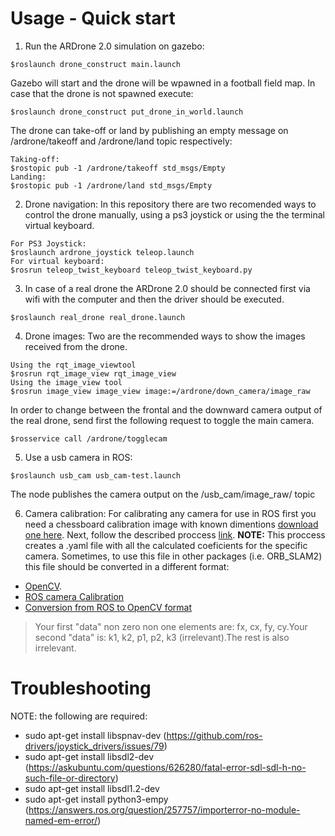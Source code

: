 # Usage - Quick start

1) Run the ARDrone 2.0 simulation on gazebo:
```
$roslaunch drone_construct main.launch
```
Gazebo will start and the drone will be wpawned in a football field map. 
In case that the drone is not spawned execute:
```
$roslaunch drone_construct put_drone_in_world.launch
``` 
The drone can take-off or land by publishing an empty message on /ardrone/takeoff and /ardrone/land topic respectively:
```
Taking-off:
$rostopic pub -1 /ardrone/takeoff std_msgs/Empty
Landing:
$rostopic pub -1 /ardrone/land std_msgs/Empty
```

2) Drone navigation:
In this repository there are two recomended ways to control the drone manually, using a 
ps3 joystick or using the the terminal virtual keyboard.
```
For PS3 Joystick:
$roslaunch ardrone_joystick teleop.launch
For virtual keyboard:
$rosrun teleop_twist_keyboard teleop_twist_keyboard.py 
``` 

3) In case of a real drone the ARDrone 2.0 should be connected first via wifi with the computer and then the  driver should be executed.
```
$roslaunch real_drone real_drone.launch
```

4) Drone images:
Two are the recommended ways to show the images received from the drone.
```
Using the rqt_image_viewtool
$rosrun rqt_image_view rqt_image_view
Using the image_view tool
$rosrun image_view image_view image:=/ardrone/down_camera/image_raw
```
In order to change between the frontal and the downward camera output of the real drone, send first the following request to toggle the main camera.
```
$rosservice call /ardrone/togglecam 
```

5) Use a usb camera in ROS:
```
$roslaunch usb_cam usb_cam-test.launch
```
The node publishes the camera output on the /usb_cam/image_raw/ topic

6) Camera calibration:
For calibrating any camera for use in ROS first you need a chessboard calibration image with known dimentions [download one here](http://wiki.ros.org/camera_calibration/Tutorials/MonocularCalibration?action=AttachFile&do=view&target=check-108.pdf). Next, follow the described proccess [link](http://wiki.ros.org/camera_calibration/Tutorials/MonocularCalibration).
**NOTE:** This proccess creates a .yaml file with all the calculated coeficients for the specific camera. Sometimes, to use this file in other packages (i.e. ORB_SLAM2) this file should be converted in a different format: 
- [OpenCV](https://docs.opencv.org/3.1.0/dc/dbb/tutorial_py_calibration.html). 
- [ROS camera Calibration](http://wiki.ros.org/camera_calibration/Tutorials/MonocularCalibration)
- [Conversion from ROS to OpenCV format](https://github.com/raulmur/ORB_SLAM2/issues/332)
> Your first "data" non zero non one elements are: fx, cx, fy, cy.Your second "data" is: k1, k2, p1, p2, k3 (irrelevant).The rest is also irrelevant.




# Troubleshooting
NOTE: the following are required:

- sudo apt-get install libspnav-dev (https://github.com/ros-drivers/joystick_drivers/issues/79)
- sudo apt-get install libsdl2-dev  (https://askubuntu.com/questions/626280/fatal-error-sdl-sdl-h-no-such-file-or-directory)
- sudo apt-get install libsdl1.2-dev
- sudo apt-get install python3-empy (https://answers.ros.org/question/257757/importerror-no-module-named-em-error/)
